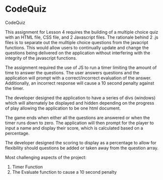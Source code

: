 # CodeQuiz
CodeQuiz

This assignment for Lesson 4 requires the building of a multiple choice quiz with an HTML file, CSS file, and 2 Javascript files.  The rationale behind 2 .js files is to separate out the mulltiple choice questions from the javacript functions.  This would allow users to continually update and change the questions being delivered on the application without interfering with the integrity of the javascript functions.

The assignment required the use of JS to run a timer limiting the amount of time to answer the questions.  The user answers questions and the application will prompt with a correct/incorrect evaluation of the answer.  Additionally, an incorrect response will cause a 10 second penalty against the timer.

The developer designed the application to have a series of divs (windows) which will alternately be displayed and hidden depending on the progress of play allowing the application to be one html document.  

The game ends when either all the questions are answered or when the timer runs down to zero.  The application will then prompt for the player to input a name and display their score, which is calculated based on a percentage.

The developer designed the scoring to display as a percentage to allow for flexibility should questions be added or taken away from the question array.

Most challenging aspects of the project:

1.  Timer Function
2.  The Evaluate function to cause a 10 second penalty
